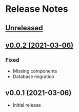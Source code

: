 # Release Notes

## [Unreleased](https://github.com/radiocubito/laravel-contentful/compare/v0.0.2...master)

## [v0.0.2 (2021-03-06)](https://github.com/radiocubito/laravel-contentful/compare/v0.0.1...v0.0.2)

### Fixed

- Missing components
- Database migration

## v0.0.1 (2021-03-06)

- Initial release
